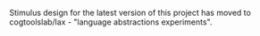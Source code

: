 Stimulus design for the latest version of this project has moved to cogtoolslab/lax - "language abstractions experiments".